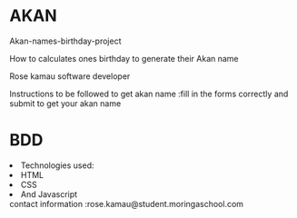 # AKAN
<tittle>Akan-names-birthday-project</tittle>
<p>How to calculates ones birthday to generate their Akan name</p>

<body>
<p>Rose kamau<brk>  software developer  </p>

<p> Instructions to be followed to get akan name :fill in the forms correctly and submit to get your akan name  </p>

<h1>BDD</h1>
<li>Technologies used:</li>
<li>HTML</li>
<li>CSS</li>
<li> And Javascript</li>

<link>contact information :rose.kamau@student.moringaschool.com      </link>



</body>
